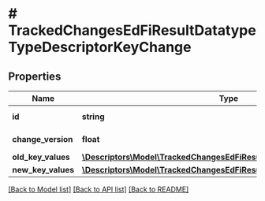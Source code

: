 # # TrackedChangesEdFiResultDatatypeTypeDescriptorKeyChange

## Properties

Name | Type | Description | Notes
------------ | ------------- | ------------- | -------------
**id** | **string** | Resource identifier | [optional]
**change_version** | **float** | Change version | [optional]
**old_key_values** | [**\Descriptors\Model\TrackedChangesEdFiResultDatatypeTypeDescriptorKey**](TrackedChangesEdFiResultDatatypeTypeDescriptorKey.md) |  | [optional]
**new_key_values** | [**\Descriptors\Model\TrackedChangesEdFiResultDatatypeTypeDescriptorKey**](TrackedChangesEdFiResultDatatypeTypeDescriptorKey.md) |  | [optional]

[[Back to Model list]](../../README.md#models) [[Back to API list]](../../README.md#endpoints) [[Back to README]](../../README.md)
